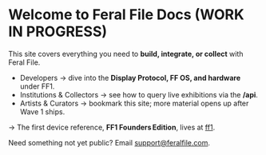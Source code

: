 # Welcome to Feral File Docs (WORK IN PROGRESS)

This site covers everything you need to **build, integrate, or collect** with Feral File.

* Developers → dive into the **Display Protocol, FF OS, and hardware** under FF1.
* Institutions & Collectors → see how to query live exhibitions via the **/api**.
* Artists & Curators → bookmark this site; more material opens up after Wave 1 ships.

→ The first device reference, **FF1 Founders Edition**, lives at [ff1](/ff1/).

Need something not yet public? Email support@feralfile.com.

